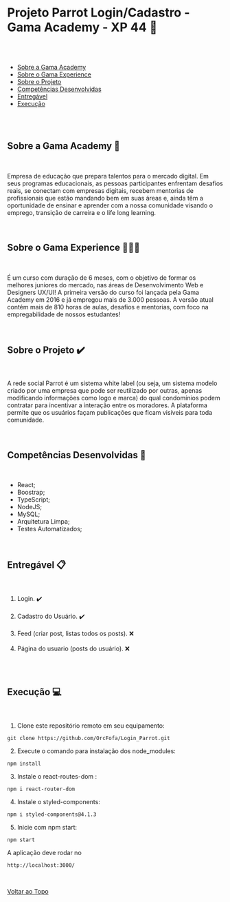 <a id='ancora'></a>
# Projeto Parrot Login/Cadastro - Gama Academy - XP 44 🚀

<br><br>

- [Sobre a Gama Academy](#ancora1) <br>
- [Sobre o Gama Experience](#ancora2) <br>
- [Sobre o Projeto](#ancora3) <br>
- [Competências Desenvolvidas](#ancora4) <br>
- [Entregável](#ancora5) <br>
- [Execução](#ancora7) <br>

<br><br>


<a id="ancora1"></a>
## Sobre a Gama Academy 🏫

<br>

Empresa de educação que prepara talentos para o mercado digital. Em seus programas educacionais, as pessoas participantes enfrentam desafios reais, se conectam com empresas digitais, recebem mentorias de profissionais que estão mandando bem em suas áreas e, ainda têm a oportunidade de ensinar e aprender com a nossa comunidade visando o emprego, transição de carreira e o life long learning.

<br>

<a id="ancora2"></a>
## Sobre o Gama Experience 👨🏽‍💻

<br>

É um curso com duração de 6 meses, com o objetivo de formar os melhores juniores do mercado, nas áreas de Desenvolvimento Web e Designers UX/UI! A primeira versão do curso foi lançada pela Gama Academy em 2016 e já empregou mais de 3.000 pessoas.  A versão atual contém mais de 810 horas de aulas, desafios e mentorias, com foco na  empregabilidade de nossos estudantes!

<br>

<a id="ancora3"></a>
## Sobre o Projeto ✔️

<br>

A rede social Parrot é um sistema white label (ou seja, um sistema modelo criado por uma empresa que pode ser reutilizado por outras, apenas modificando informações como logo e marca) do qual condomínios podem contratar para incentivar a interação entre os moradores. A plataforma permite que os usuários façam publicações que ficam visíveis para toda comunidade.

<br>

<a id="ancora4"></a>
## Competências Desenvolvidas 📝

<br>

* React;
* Boostrap;
* TypeScript;
* NodeJS;
* MySQL;
* Arquitetura Limpa;
* Testes Automatizados;

<br>

<a id="ancora5"></a>
## Entregável 📋

<br>

1. Login. ✔️
<br><br>
2. Cadastro do Usuário. ✔️
<br><br>
3. Feed (criar post, listas todos os posts). ❌
<br><br>
4. Página do usuario (posts do usuário). ❌
<br><br>

<br>

<a id="ancora7"></a>
## Execução 💻

<br>

1. Clone este repositório remoto em seu equipamento:
```
git clone https://github.com/OrcFofa/Login_Parrot.git
```
2. Execute o comando para instalação dos node_modules:
```
npm install
```
3. Instale o react-routes-dom :
```
npm i react-router-dom
```
4. Instale o styled-components:
```
npm i styled-components@4.1.3
```
5. Inicie com npm start:
```
npm start
```
A aplicação deve rodar no
```
http://localhost:3000/
```

<br>

[Voltar ao Topo](#ancora)